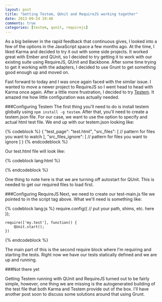 ```yaml
---
layout: post
title: "Getting Testem, QUnit and RequireJS working together"
date: 2013-09-24 19:48
comments: true
categories: [testem, qunit, requirejs]
---
```

As a big believer in the rapid feedback that continuous gives, I looked into a few of the options in the JavaScript space a few months ago.  At the time, I liked Karma and decided to try it out with some side projects.  It worked great with Ember and QUnit, so I decided to try getting it to work with our existing suite using RequireJS, QUnit and Backbone.  After some time trying to get it working with the adapters, I decided to use Grunt to get something good enough up and moved on.

Fast forward to today and I was once again faced with the similar issue.  I wanted to move a newer project to RequireJS so I went head to head with Karma once again.  After a little more frustration, I decided to try [Testem](https://github.com/airportyh/testem).  It amazed me how little configuration was actually needed.

###Configuring Testem
The first thing you'll need to do is install testem globally using `npm install -g testem`.  After that, you'll need to create a testem.json file.  For our case, we want to use the option to specify and actual html test file.  We end up with our testem.json looking like:

{% codeblock %}
{
    "test_page": "test.html",
    "src_files": [
    	// pattern for files you want to watch
    ],
    "src_files_ignore": [
    	// pattern for files you want to ignore
    ]
}
{% endcodeblock %}

Our test.html file will look like:

{% codeblock lang:html %}
    <!DOCTYPE html>
    <html>
    <head>
        <title></title>
        <link rel="stylesheet" href="components/qunit/qunit/qunit.css">
        <script src="components/qunit/qunit/qunit.js"></script>
        <script>
            QUnit.config.autostart = false;
        </script>
        <script src="/testem.js"></script>
        <script data-main="js/test/test-main" src="components/requirejs/require.js"></script>
    </head>
    <body>
        <div id="qunit"></div>
        <div id="qunit-fixture"></div>
    </body>
{% endcodeblock %}

One thing to note here is that we are turning off autostart for QUnit.  This is needed to get our required files to load first.

###Configuring RequireJS
Next, we need to create our test-main.js file we pointed to in the script tag above.  What we'll need is something like:

{% codeblock lang:js %}
    require.config({
        // put your path, shims, etc. here
    });
    
    require(['my.test'], function() {
        QUnit.start();
    })
{% endcodeblock %}

The main part of this is the second require block where I'm requiring and starting the tests.  Right now we have our tests statically defined and we are up and running.

###Not there yet

Getting Testem running with QUnit and RequireJS turned out to be fairly simple, however, one thing we are missing is the autogenerated building of the test file that both Karma and Testem provide out of the box.  I'll have another post soon to discuss some solutions around that using Grunt.